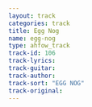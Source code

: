 ```yaml
---
layout: track
categories: track
title: Egg Nog
name: egg-nog
type: ahfow_track
track-id: 106
track-lyrics: 
track-guitar: 
track-author: 
track-sort: "EGG NOG"
track-original: 
---
```

